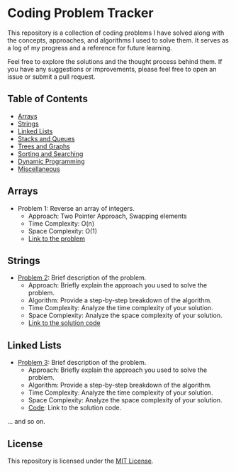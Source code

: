 # Coding Problem Tracker

This repository is a collection of coding problems I have solved along with the concepts, approaches, and algorithms I used to solve them. It serves as a log of my progress and a reference for future learning. 

Feel free to explore the solutions and the thought process behind them. If you have any suggestions or improvements, please feel free to open an issue or submit a pull request.

## Table of Contents

- [Arrays](#arrays)
- [Strings](#strings)
- [Linked Lists](#linked-lists)
- [Stacks and Queues](#stacks-and-queues)
- [Trees and Graphs](#trees-and-graphs)
- [Sorting and Searching](#sorting-and-searching)
- [Dynamic Programming](#dynamic-programming)
- [Miscellaneous](#miscellaneous)

## Arrays

- Problem 1: Reverse an array of integers. 
  - Approach: Two Pointer Approach, Swapping elements
  - Time Complexity: O(n)
  - Space Complexity: O(1)
  - [Link to the problem](https://www.hackerrank.com/challenges/arrays-ds/problem)



## Strings

- [Problem 2](/problems/string/problem2.md): Brief description of the problem.
  - Approach: Briefly explain the approach you used to solve the problem.
  - Algorithm: Provide a step-by-step breakdown of the algorithm.
  - Time Complexity: Analyze the time complexity of your solution.
  - Space Complexity: Analyze the space complexity of your solution.
  - [Link to the solution code](/solutions/string/problem2_solution.py)

## Linked Lists

- [Problem 3](/problems/linked-list/problem3.md): Brief description of the problem.
  - Approach: Briefly explain the approach you used to solve the problem.
  - Algorithm: Provide a step-by-step breakdown of the algorithm.
  - Time Complexity: Analyze the time complexity of your solution.
  - Space Complexity: Analyze the space complexity of your solution.
  - [Code](/solutions/linked-list/problem3_solution.py): Link to the solution code.

... and so on.



## License

This repository is licensed under the [MIT License](LICENSE).
